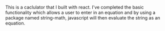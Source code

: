 This is a caclulator that I built with react. I've completed the basic functionality which allows a user to enter in an equation and by using a package named string-math, javascript will then evaluate the string as an equation.
